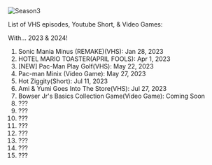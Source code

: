 ![Season3](https://github.com/thestickmanpixel/Season_3/assets/95284026/6344c89e-41aa-46ae-94f9-67700878c8e9)


List of VHS episodes, Youtube Short, & Video Games:

With... 2023 & 2024!


1. Sonic Mania Minus (REMAKE)(VHS): Jan 28, 2023
2. HOTEL MARIO TOASTER(APRIL FOOLS): Apr 1, 2023
3. [NEW] Pac-Man Play Golf(VHS): May 22, 2023
4. Pac-man Minix (Video Game): May 27, 2023
5. Hot Ziggity(Short): Jul 11, 2023
6. Ami & Yumi Goes Into The Store(VHS): Jul 27, 2023
7. Bowser Jr's Basics Collection Game(Video Game): Coming Soon
8. ???
9. ???
10. ???
11. ???
12. ???
13. ???
14. ???
15. ???
